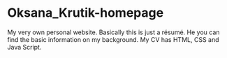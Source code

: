 # Oksana_Krutik-homepage
My very own personal website. Basically this is just a résumé.
He you can find the basic information on my background. My CV has HTML, CSS and Java Script.
